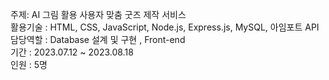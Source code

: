 주제: AI 그림 활용 사용자 맞춤 굿즈 제작 서비스  </br>
활용기술 : HTML, CSS, JavaScript, Node.js, Express.js, MySQL, 아임포트 API </br>
담당역할 : Database 설계 및 구현 , Front-end  </br>
기간 : 2023.07.12 ~ 2023.08.18 </br>
인원 : 5명


